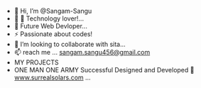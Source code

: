 - 👋 Hi, I’m @Sangam-Sangu
- 👀 🔭 Technology lover!...
- 🌱 Future Web Devloper...
- ⚡ Passionate about codes!
- 💞️ I’m looking to collaborate with sita...
- 📫 reach me ... sangam.sangu456@gmail.com
- MY PROJECTS
- ONE MAN ONE ARMY Successful Designed and Developed 🤜 www.surrealsolars.com ...
<!---
Sangam-Sangu/Sangam-Sangu is a ✨ special ✨ repository because its `README.md` (this file) appears on your GitHub profile.
You can click the Preview link to take a look at your changes.
--->

